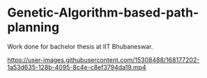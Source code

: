# Genetic-Algorithm-based-path-planning
Work done for bachelor thesis at IIT Bhubaneswar. 



https://user-images.githubusercontent.com/15308488/168177202-1a53d635-128b-4095-8c4e-c8ef3794da19.mp4

